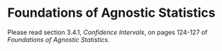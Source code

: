 # Foundations of Agnostic Statistics

Please read section 3.4.1, *Confidence Intervals*, on pages 124-127 of *Foundations of Agnostic Statistics*.
